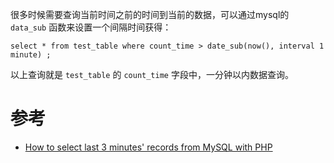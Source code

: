 很多时候需要查询当前时间之前的时间到当前的数据，可以通过mysql的 `data_sub` 函数来设置一个间隔时间获得：

```mysql
select * from test_table where count_time > date_sub(now(), interval 1 minute) ;
```

以上查询就是 `test_table` 的 `count_time` 字段中，一分钟以内数据查询。

# 参考

* [How to select last 3 minutes' records from MySQL with PHP](https://stackoverflow.com/questions/7553346/how-to-select-last-3-minutes-records-from-mysql-with-php/7553354#comment43101603_7553354)